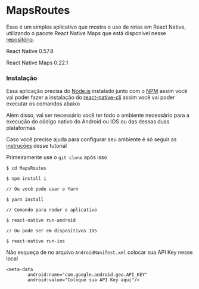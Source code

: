 # MapsRoutes

Esse é um simples aplicativo que mostra o uso de rotas em React Native, utilizando o pacote React Native Maps que está disponível nesse [repositório](https://github.com/react-community/react-native-maps).

 React Native 0.57.8
 
 React Native Maps 0.22.1

### Instalação

Essa aplicação precisa do [Node.js](https://nodejs.org/) instalado junto com o [NPM](https://www.npmjs.com/get-npm) assim você vai poder fazer a instalação do [react-native-cli](https://www.npmjs.com/package/react-native-cli) assim você vai poder executar os comandos abaixo

Além disso, vai ser necessário você ter todo o ambiente necessário para a execução do código nativo do Android ou IOS ou das dessas duas plataformas

Caso você precise ajuda para configurar seu ambiente é só seguir as [instruções](https://rocketseat.com.br/assets/files/ambiente-de-desenvolvimento-rn.pdf) desse tutorial

Primeiramente use o ``git clone`` após isso

```
$ cd MapsRoutes

$ npm install i 

// Ou você pode usar o Yarn

$ yarn install

// Comando para rodar o aplicativo

$ react-native run-android

// Ou pode ser em dispositivos IOS

$ react-native run-ios
```

Não esqueça de no arquivo ``AndroidManifest.xml`` colocar sua API Key nesse local

```
<meta-data 
        android:name="com.google.android.geo.API_KEY"
        android:value="Coloque sua API Key aqui"/>
```



